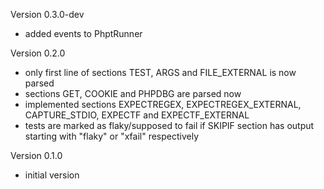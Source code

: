 Version 0.3.0-dev
- added events to PhptRunner

Version 0.2.0
- only first line of sections TEST, ARGS and FILE_EXTERNAL is now parsed
- sections GET, COOKIE and PHPDBG are parsed now
- implemented sections EXPECTREGEX, EXPECTREGEX_EXTERNAL, CAPTURE_STDIO, EXPECTF and EXPECTF_EXTERNAL
- tests are marked as flaky/supposed to fail if SKIPIF section has output starting with "flaky" or "xfail" respectively

Version 0.1.0
- initial version
